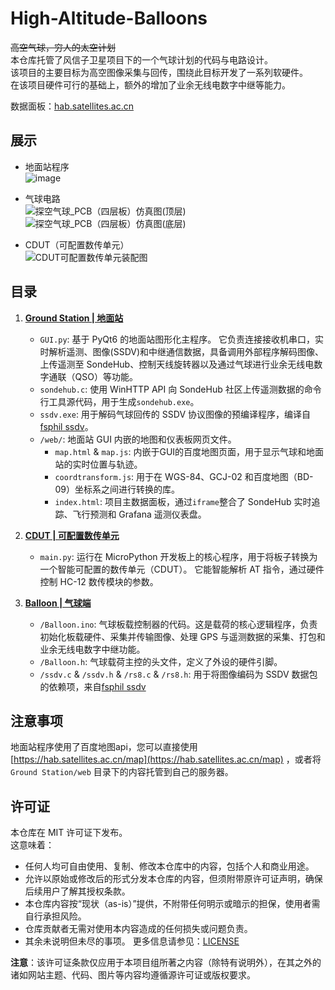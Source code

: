 # High-Altitude-Balloons  

~~高空气球，穷人的太空计划~~  
本仓库托管了风信子卫星项目下的一个气球计划的代码与电路设计。  
该项目的主要目标为高空图像采集与回传，围绕此目标开发了一系列软硬件。  
在该项目硬件可行的基础上，额外的增加了业余无线电数字中继等能力。  

数据面板：[hab.satellites.ac.cn](https://hab.satellites.ac.cn/)  

## 展示  

- 地面站程序  
  ![image](https://github.com/user-attachments/assets/690048eb-9224-47ac-8bea-609d323d8b61)  

- 气球电路  
  ![探空气球_PCB（四层板）_仿真图_(顶层)](https://github.com/user-attachments/assets/c3ea96c7-403c-4b36-9f1f-12b1fdd12834)
  ![探空气球_PCB（四层板）_仿真图_(底层)](https://github.com/user-attachments/assets/6acdd4b7-e43d-4971-bfe2-80f71afad268)

- CDUT（可配置数传单元）  
  ![CDUT可配置数传单元装配图](https://github.com/user-attachments/assets/1a91a0ee-ca8a-46ff-9ebf-571ef91527bc)  

## 目录  

1.  **[Ground Station | 地面站](https://github.com/HyacinthSat/High-Altitude-Balloons/tree/main/Ground%20Station)**  
    * `GUI.py`: 基于 PyQt6 的地面站图形化主程序。 它负责连接接收机串口，实时解析遥测、图像(SSDV)和中继通信数据，具备调用外部程序解码图像、上传遥测至 SondeHub、控制天线旋转器以及通过气球进行业余无线电数字通联（QSO）等功能。  
    * `sondehub.c`: 使用 WinHTTP API 向 SondeHub 社区上传遥测数据的命令行工具源代码，用于生成`sondehub.exe`。  
    * `ssdv.exe`: 用于解码气球回传的 SSDV 协议图像的预编译程序，编译自[fsphil ssdv](https://github.com/fsphil/ssdv/)。  
    * `/web/`: 地面站 GUI 内嵌的地图和仪表板网页文件。
        * `map.html` & `map.js`: 内嵌于GUI的百度地图页面，用于显示气球和地面站的实时位置与轨迹。
        * `coordtransform.js`: 用于在 WGS-84、GCJ-02 和百度地图（BD-09）坐标系之间进行转换的库。
        * `index.html`: 项目主数据面板，通过`iframe`整合了 SondeHub 实时追踪、飞行预测和 Grafana 遥测仪表盘。

2.  **[CDUT | 可配置数传单元](https://github.com/HyacinthSat/High-Altitude-Balloons/tree/main/CDUT)**
    * `main.py`: 运行在 MicroPython 开发板上的核心程序，用于将板子转换为一个智能可配置的数传单元（CDUT）。 它能智能解析 AT 指令，通过硬件控制 HC-12 数传模块的参数。

3.  **[Balloon | 气球端](https://github.com/HyacinthSat/High-Altitude-Balloons/tree/main/Balloon)**
    * `/Balloon.ino`: 气球板载控制器的代码。这是载荷的核心逻辑程序，负责初始化板载硬件、采集并传输图像、处理 GPS 与遥测数据的采集、打包和业余无线电数字中继功能。
    * `/Balloon.h`: 气球载荷主控的头文件，定义了外设的硬件引脚。
    * `/ssdv.c` & `/ssdv.h` & `/rs8.c` & `/rs8.h`: 用于将图像编码为 SSDV 数据包的依赖项，来自[fsphil ssdv](https://github.com/fsphil/ssdv/)

## 注意事项  

地面站程序使用了百度地图api，您可以直接使用 [https://hab.satellites.ac.cn/map](https://hab.satellites.ac.cn/map) ，或者将 `Ground Station/web` 目录下的内容托管到自己的服务器。  

## 许可证  

本仓库在 MIT 许可证下发布。  
这意味着：  

* 任何人均可自由使用、复制、修改本仓库中的内容，包括个人和商业用途。  
* 允许以原始或修改后的形式分发本仓库的内容，但须附带原许可证声明，确保后续用户了解其授权条款。  
* 本仓库内容按“现状（as-is）”提供，不附带任何明示或暗示的担保，使用者需自行承担风险。  
* 仓库贡献者无需对使用本内容造成的任何损失或问题负责。  
* 其余未说明但未尽的事项。 更多信息请参见：[LICENSE](https://github.com/HyacinthSat/High-Altitude-Balloons/LICENSE)  

**注意**：该许可证条款仅应用于本项目组所著之内容（除特有说明外），在其之外的诸如网站主题、代码、图片等内容均遵循源许可证或版权要求。  
